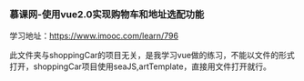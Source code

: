 ### 慕课网-使用vue2.0实现购物车和地址选配功能

学习地址：https://www.imooc.com/learn/796

此文件夹与shoppingCar的项目无关，是我学习vue做的练习，不能以文件的形式打开，shoppingCar项目使用seaJS,artTemplate，直接用文件打开就行。

